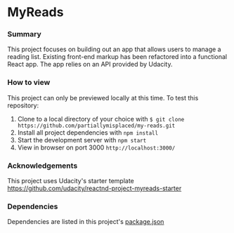 # MyReads

### Summary

This project focuses on building out an app that allows users to manage a reading list. Existing front-end markup has been refactored into a functional React app. The app relies on an API provided by Udacity.

### How to view

This project can only be previewed locally at this time. To test this repository:

1. Clone to a local directory of your choice with `$ git clone https://github.com/partiallymisplaced/my-reads.git`
2. Install all project dependencies with `npm install` 
3. Start the development server with `npm start`
4. View in browser on port 3000 `http://localhost:3000/`

### Acknowledgements

This project uses Udacity's starter template https://github.com/udacity/reactnd-project-myreads-starter

### Dependencies

Dependencies are listed in this project's [package.json](https://github.com/partiallymisplaced/my-reads/blob/master/package.json)

